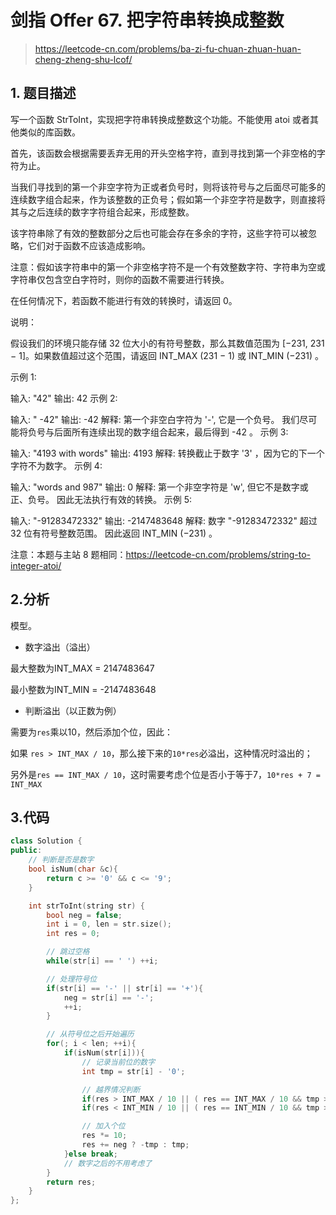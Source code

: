 # 剑指 Offer 67. 把字符串转换成整数

> https://leetcode-cn.com/problems/ba-zi-fu-chuan-zhuan-huan-cheng-zheng-shu-lcof/

## 1. 题目描述

写一个函数 StrToInt，实现把字符串转换成整数这个功能。不能使用 atoi 或者其他类似的库函数。

首先，该函数会根据需要丢弃无用的开头空格字符，直到寻找到第一个非空格的字符为止。

当我们寻找到的第一个非空字符为正或者负号时，则将该符号与之后面尽可能多的连续数字组合起来，作为该整数的正负号；假如第一个非空字符是数字，则直接将其与之后连续的数字字符组合起来，形成整数。

该字符串除了有效的整数部分之后也可能会存在多余的字符，这些字符可以被忽略，它们对于函数不应该造成影响。

注意：假如该字符串中的第一个非空格字符不是一个有效整数字符、字符串为空或字符串仅包含空白字符时，则你的函数不需要进行转换。

在任何情况下，若函数不能进行有效的转换时，请返回 0。

说明：

假设我们的环境只能存储 32 位大小的有符号整数，那么其数值范围为 [−231,  231 − 1]。如果数值超过这个范围，请返回  INT_MAX (231 − 1) 或 INT_MIN (−231) 。

示例 1:

输入: "42"
输出: 42
示例 2:

输入: "   -42"
输出: -42
解释: 第一个非空白字符为 '-', 它是一个负号。
     我们尽可能将负号与后面所有连续出现的数字组合起来，最后得到 -42 。
示例 3:

输入: "4193 with words"
输出: 4193
解释: 转换截止于数字 '3' ，因为它的下一个字符不为数字。
示例 4:

输入: "words and 987"
输出: 0
解释: 第一个非空字符是 'w', 但它不是数字或正、负号。
     因此无法执行有效的转换。
示例 5:

输入: "-91283472332"
输出: -2147483648
解释: 数字 "-91283472332" 超过 32 位有符号整数范围。 
     因此返回 INT_MIN (−231) 。
 

注意：本题与主站 8 题相同：https://leetcode-cn.com/problems/string-to-integer-atoi/

## 2.分析

模型。

- 数字溢出（溢出）

最大整数为INT_MAX = 2147483647

最小整数为INT_MIN = -2147483648

- 判断溢出（以正数为例）

需要为`res`乘以10，然后添加个位，因此：

如果 `res > INT_MAX / 10`，那么接下来的`10*res`必溢出，这种情况时溢出的；

另外是`res == INT_MAX / 10`，这时需要考虑个位是否小于等于7，`10*res + 7 = INT_MAX`

## 3.代码

```cpp
class Solution {
public:
    // 判断是否是数字
    bool isNum(char &c){
        return c >= '0' && c <= '9';
    }

    int strToInt(string str) {
        bool neg = false;
        int i = 0, len = str.size();
        int res = 0;

        // 跳过空格
        while(str[i] == ' ') ++i;

        // 处理符号位
        if(str[i] == '-' || str[i] == '+'){
            neg = str[i] == '-';
            ++i;
        }

        // 从符号位之后开始遍历
        for(; i < len; ++i){
            if(isNum(str[i])){
                // 记录当前位的数字
                int tmp = str[i] - '0';

                // 越界情况判断
                if(res > INT_MAX / 10 || ( res == INT_MAX / 10 && tmp > 6)) return INT_MAX;
                if(res < INT_MIN / 10 || ( res == INT_MIN / 10 && tmp > 7)) return INT_MIN;

                // 加入个位
                res *= 10;
                res += neg ? -tmp : tmp;
            }else break;
            // 数字之后的不用考虑了
        }
        return res;
    }
};
```